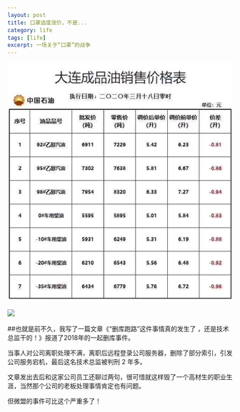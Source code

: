 ```yaml
---
layout: post
title: 口罩适度涨价，不是...
category: life
tags: [life]
excerpt: 一场关于“口罩”的战争
---
```


![](https://github.com/QingChu109945/QingChu109945.github.io/blob/master/_posts/2020/mm.jpg)


![](http://favorites.ren/assets/images/2020/it/zhangjia01.jpg)


##也就是前不久，我写了一篇文章《“删库跑路”这件事情真的发生了 ，还是技术总监干的！》报道了2018年的一起删库事件。

当事人对公司离职处理不满，离职后远程登录公司服务器，删除了部分索引，引发公司服务宕机，最后这名技术总监被判刑 2 年多。

文章发出去后和这家公司员工还聊过两句，很可惜就这样毁了一个高材生的职业生涯，当然那个公司的老板处理事情肯定也有问题。

但微盟的事件可比这个严重多了！
